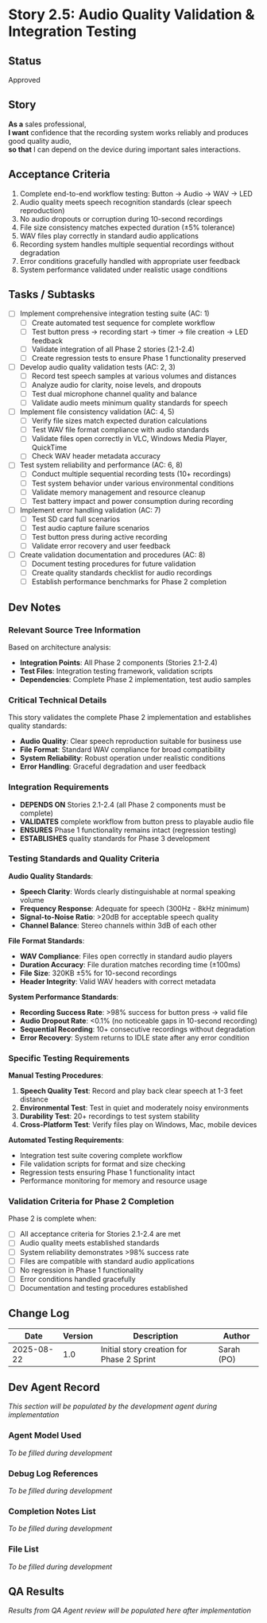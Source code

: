 # Story 2.5: Audio Quality Validation & Integration Testing

## Status
Approved

## Story
**As a** sales professional,  
**I want** confidence that the recording system works reliably and produces good quality audio,  
**so that** I can depend on the device during important sales interactions.

## Acceptance Criteria
1. Complete end-to-end workflow testing: Button → Audio → WAV → LED
2. Audio quality meets speech recognition standards (clear speech reproduction)
3. No audio dropouts or corruption during 10-second recordings
4. File size consistency matches expected duration (±5% tolerance)
5. WAV files play correctly in standard audio applications
6. Recording system handles multiple sequential recordings without degradation
7. Error conditions gracefully handled with appropriate user feedback
8. System performance validated under realistic usage conditions

## Tasks / Subtasks
- [ ] Implement comprehensive integration testing suite (AC: 1)
  - [ ] Create automated test sequence for complete workflow
  - [ ] Test button press → recording start → timer → file creation → LED feedback
  - [ ] Validate integration of all Phase 2 stories (2.1-2.4)
  - [ ] Create regression tests to ensure Phase 1 functionality preserved
- [ ] Develop audio quality validation tests (AC: 2, 3)
  - [ ] Record test speech samples at various volumes and distances
  - [ ] Analyze audio for clarity, noise levels, and dropouts
  - [ ] Test dual microphone channel quality and balance
  - [ ] Validate audio meets minimum quality standards for speech
- [ ] Implement file consistency validation (AC: 4, 5)
  - [ ] Verify file sizes match expected duration calculations
  - [ ] Test WAV file format compliance with audio standards
  - [ ] Validate files open correctly in VLC, Windows Media Player, QuickTime
  - [ ] Check WAV header metadata accuracy
- [ ] Test system reliability and performance (AC: 6, 8)
  - [ ] Conduct multiple sequential recording tests (10+ recordings)
  - [ ] Test system behavior under various environmental conditions
  - [ ] Validate memory management and resource cleanup
  - [ ] Test battery impact and power consumption during recording
- [ ] Implement error handling validation (AC: 7)
  - [ ] Test SD card full scenarios
  - [ ] Test audio capture failure scenarios
  - [ ] Test button press during active recording
  - [ ] Validate error recovery and user feedback
- [ ] Create validation documentation and procedures (AC: 8)
  - [ ] Document testing procedures for future validation
  - [ ] Create quality standards checklist for audio recordings
  - [ ] Establish performance benchmarks for Phase 2 completion

## Dev Notes

### Relevant Source Tree Information
Based on architecture analysis:
- **Integration Points**: All Phase 2 components (Stories 2.1-2.4)
- **Test Files**: Integration testing framework, validation scripts
- **Dependencies**: Complete Phase 2 implementation, test audio samples

### Critical Technical Details
This story validates the complete Phase 2 implementation and establishes quality standards:
- **Audio Quality**: Clear speech reproduction suitable for business use
- **File Format**: Standard WAV compliance for broad compatibility
- **System Reliability**: Robust operation under realistic conditions
- **Error Handling**: Graceful degradation and user feedback

### Integration Requirements
- **DEPENDS ON** Stories 2.1-2.4 (all Phase 2 components must be complete)
- **VALIDATES** complete workflow from button press to playable audio file
- **ENSURES** Phase 1 functionality remains intact (regression testing)
- **ESTABLISHES** quality standards for Phase 3 development

### Testing Standards and Quality Criteria

**Audio Quality Standards**:
- **Speech Clarity**: Words clearly distinguishable at normal speaking volume
- **Frequency Response**: Adequate for speech (300Hz - 8kHz minimum)
- **Signal-to-Noise Ratio**: >20dB for acceptable speech quality
- **Channel Balance**: Stereo channels within 3dB of each other

**File Format Standards**:
- **WAV Compliance**: Files open correctly in standard audio players
- **Duration Accuracy**: File duration matches recording time (±100ms)
- **File Size**: 320KB ±5% for 10-second recordings
- **Header Integrity**: Valid WAV headers with correct metadata

**System Performance Standards**:
- **Recording Success Rate**: >98% success for button press → valid file
- **Audio Dropout Rate**: <0.1% (no noticeable gaps in 10-second recording)
- **Sequential Recording**: 10+ consecutive recordings without degradation
- **Error Recovery**: System returns to IDLE state after any error condition

### Specific Testing Requirements

**Manual Testing Procedures**:
1. **Speech Quality Test**: Record and play back clear speech at 1-3 feet distance
2. **Environmental Test**: Test in quiet and moderately noisy environments  
3. **Durability Test**: 20+ recordings to test system stability
4. **Cross-Platform Test**: Verify files play on Windows, Mac, mobile devices

**Automated Testing Requirements**:
- Integration test suite covering complete workflow
- File validation scripts for format and size checking
- Regression tests ensuring Phase 1 functionality intact
- Performance monitoring for memory and resource usage

### Validation Criteria for Phase 2 Completion

Phase 2 is complete when:
- [ ] All acceptance criteria for Stories 2.1-2.4 are met
- [ ] Audio quality meets established standards
- [ ] System reliability demonstrates >98% success rate
- [ ] Files are compatible with standard audio applications
- [ ] No regression in Phase 1 functionality
- [ ] Error conditions handled gracefully
- [ ] Documentation and testing procedures established

## Change Log
| Date | Version | Description | Author |
|------|---------|-------------|---------|
| 2025-08-22 | 1.0 | Initial story creation for Phase 2 Sprint | Sarah (PO) |

## Dev Agent Record
*This section will be populated by the development agent during implementation*

### Agent Model Used
*To be filled during development*

### Debug Log References
*To be filled during development*

### Completion Notes List
*To be filled during development*

### File List
*To be filled during development*

## QA Results
*Results from QA Agent review will be populated here after implementation*
